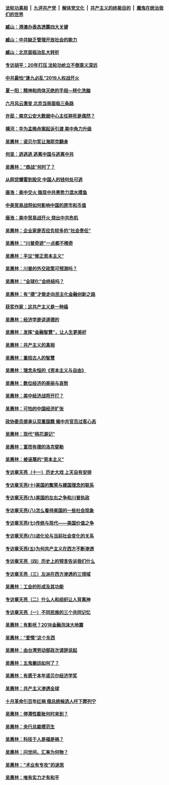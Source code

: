 ####  [法轮功真相](../../../../basic/blob/master/README.md?t=08280813) &nbsp;|&nbsp; [九评共产党](../../../../9ping.md/blob/master/README.md?t=08280813) &nbsp;|&nbsp; [解体党文化](../../../../jtdwh.md/blob/master/README.md?t=08280813)  &nbsp;|&nbsp; [共产主义的终极目的](../../../../gczydzjmd.md/blob/master/README.md?t=08280813) &nbsp;|&nbsp; [魔鬼在统治我们的世界](../../../../mgztzwmdsj.md/blob/master/README.md?t=08280813) 

#### [臧山：港澳办表态透露四大关键](../pages/nsc423/n11421628.md?t=08280813) 

#### [臧山：中共缺乏管理开放社会的能力](../pages/nsc423/n11407457.md?t=08280813) 

#### [臧山：北京面临治乱大转折](../pages/nsc423/n11406895.md?t=08280813) 

#### [专访胡平：20年打压 法轮功屹立不倒意义深远](../pages/nsc423/n11398800.md?t=08280813) 

#### [中共最怕“逢九必乱”2019人权战开火](../pages/nsc423/n11385248.md?t=08280813) 

#### [夏一阳：精神和肉体灭绝的手段—转化洗脑](../pages/nsc423/n11368250.md?t=08280813) 

#### [六月风云激变 北京当局面临三条路](../pages/nsc423/n11313668.md?t=08280813) 

#### [许茹：南京公安大数据中心主任猝死是偶然？](../pages/nsc423/n11064744.md?t=08280813) 

#### [横河：华为孟晚舟案起诉引渡 美中角力升级](../pages/nsc423/n11027230.md?t=08280813) 

#### [吴惠林：诺贝尔奖让海耶克翻身](../pages/nsc423/n10890049.md?t=08280813) 

#### [何坚：逃逃逃 逃离中国与逃离中共](../pages/nsc423/n10592891.md?t=08280813) 

#### [吴惠林：“商战”何时了？](../pages/nsc423/n10573558.md?t=08280813) 

#### [从网贷爆雷到股灾 中国人的钱何处可逃](../pages/nsc423/n10572800.md?t=08280813) 

#### [唐浩：美中交火 隐现中共黑势力混水摸鱼](../pages/nsc423/n10544040.md?t=08280813) 

#### [中美贸易战将如何影响中国的房市和币值](../pages/nsc423/n10543697.md?t=08280813) 

#### [唐浩：美中贸易战开火 烧出中共危机](../pages/nsc423/n10540126.md?t=08280813) 

#### [吴惠林：企业家是否应负较多的“社会责任”](../pages/nsc423/n10535022.md?t=08280813) 

#### [吴惠林：“川普奇迹”一点都不稀奇](../pages/nsc423/n10512808.md?t=08280813) 

#### [吴惠林：平议“修正资本主义”](../pages/nsc423/n10495724.md?t=08280813) 

#### [吴惠林：川普的外交政策可预测吗？](../pages/nsc423/n10462387.md?t=08280813) 

#### [吴惠林：“全球化”会终结吗？](../pages/nsc423/n10452838.md?t=08280813) 

#### [吴惠林：有“德”才能走向民主化金融创新之路](../pages/nsc423/n10432292.md?t=08280813) 

#### [获奖作家：这共产主义是一种癌](../pages/nsc423/n10431541.md?t=08280813) 

#### [吴惠林：经济学是讲道德的](../pages/nsc423/n10398014.md?t=08280813) 

#### [吴惠林：发挥“金融智慧”，让人生更美好](../pages/nsc423/n10375019.md?t=08280813) 

#### [吴惠林：共产主义的真相](../pages/nsc423/n10351394.md?t=08280813) 

#### [吴惠林：重拾古人的智慧](../pages/nsc423/n10337691.md?t=08280813) 

#### [吴惠林：理念永恒的《资本主义与自由》](../pages/nsc423/n10316274.md?t=08280813) 

#### [吴惠林：数位经济的美丽与哀愁](../pages/nsc423/n10292946.md?t=08280813) 

#### [吴惠林：美中经济战将开打？](../pages/nsc423/n10258825.md?t=08280813) 

#### [吴惠林：可怕的中国经济扩张](../pages/nsc423/n10219147.md?t=08280813) 

#### [政协委员提承认双重国籍 揭中共官员过客心态](../pages/nsc423/n10208809.md?t=08280813) 

#### [吴惠林：现代“桃花源记”](../pages/nsc423/n10185234.md?t=08280813) 

#### [吴惠林：富而有德的洛克斐勒](../pages/nsc423/n10142264.md?t=08280813) 

#### [吴惠林：被诬蔑的“资本主义”](../pages/nsc423/n10124816.md?t=08280813) 

#### [专访章天亮（十一）历史大戏 上天自有安排](../pages/nsc423/n10094905.md?t=08280813) 

#### [专访章天亮(十)美国的繁荣与建国理念的联系](../pages/nsc423/n10094899.md?t=08280813) 

#### [专访章天亮(九)美国的左右之争和川普执政](../pages/nsc423/n10094889.md?t=08280813) 

#### [专访章天亮(八)怎么看待美国的一些社会现象](../pages/nsc423/n10094857.md?t=08280813) 

#### [专访章天亮(七)传统与现代——美国价值之争](../pages/nsc423/n10093140.md?t=08280813) 

#### [专访章天亮(六)进化论与当前社会变化的关系](../pages/nsc423/n10092036.md?t=08280813) 

#### [专访章天亮(五)为何共产主义在西方不断渗透](../pages/nsc423/n10083620.md?t=08280813) 

#### [专访章天亮（四）历史上的预言告诉我们什么](../pages/nsc423/n10083606.md?t=08280813) 

#### [专访章天亮（三）左派在西方渗透的三领域](../pages/nsc423/n10081115.md?t=08280813) 

#### [吴惠林：工会的形成及其功能](../pages/nsc423/n10080633.md?t=08280813) 

#### [专访章天亮（二）什么人和组织让人背离神](../pages/nsc423/n10076637.md?t=08280813) 

#### [专访章天亮（一）不同民族的三个共同记忆](../pages/nsc423/n10074188.md?t=08280813) 

#### [吴惠林：有影呒？2018金融泡沫大地震](../pages/nsc423/n10040534.md?t=08280813) 

#### [吴惠林：“爱情”这个东西](../pages/nsc423/n10019423.md?t=08280813) 

#### [吴惠林：由台湾劳动部政次请辞说起](../pages/nsc423/n9979679.md?t=08280813) 

#### [吴惠林：五鬼搬运如何了？](../pages/nsc423/n9925338.md?t=08280813) 

#### [吴惠林：有感于本年诺贝尔经济学奖](../pages/nsc423/n9871883.md?t=08280813) 

#### [吴惠林：共产主义渗透全球](../pages/nsc423/n9812748.md?t=08280813) 

#### [十月革命引百年红祸 俄总统候选人吁下葬列宁](../pages/nsc423/n9810182.md?t=08280813) 

#### [吴惠林：停滞性膨胀何时来到？](../pages/nsc423/n9764136.md?t=08280813) 

#### [吴惠林：央行总裁模范生](../pages/nsc423/n9728134.md?t=08280813) 

#### [吴惠林：科技于人是福是祸？](../pages/nsc423/n9672982.md?t=08280813) 

#### [吴惠林：问世间，汇率为何物？](../pages/nsc423/n9621788.md?t=08280813) 

#### [吴惠林：“术业有专攻”的迷思](../pages/nsc423/n9580363.md?t=08280813) 

#### [吴惠林：唯有实力才有和平](../pages/nsc423/n9529599.md?t=08280813) 

